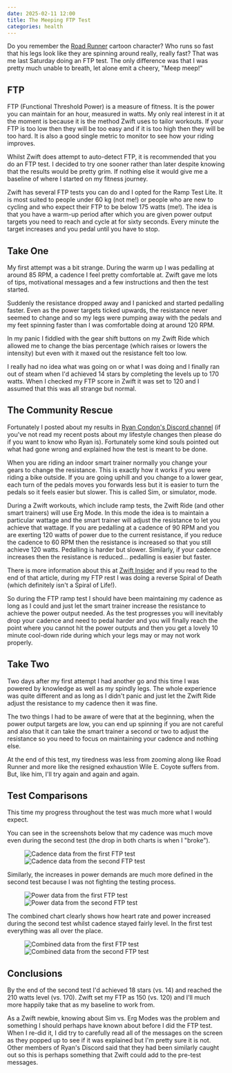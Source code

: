 ```yaml
---
date: 2025-02-11 12:00
title: The Meeping FTP Test
categories: health
---
```


Do you remember the [Road Runner](https://www.youtube.com/watch?v=Hd2JgADY9d8) cartoon character? Who runs so fast that his legs look like they are spinning around really, really fast? That was me last Saturday doing an FTP test. The only difference was that I was pretty much unable to breath, let alone emit a cheery, "Meep meep!"

## FTP

FTP (Functional Threshold Power) is a measure of fitness. It is the power you can maintain for an hour, measured in watts. My only real interest in it at the moment is because it is the method Zwift uses to tailor workouts. If your FTP is too low then they will be too easy and if it is too high then they will be too hard. It is also a good single metric to monitor to see how your riding improves.

Whilst Zwift does attempt to auto-detect FTP, it is recommended that you do an FTP test. I decided to try one sooner rather than later despite knowing that the results would be pretty grim. If nothing else it would give me a baseline of where I started on my fitness journey.

Zwift has several FTP tests you can do and I opted for the Ramp Test Lite. It is most suited to people under 60 kg (not me!) or people who are new to cycling and who expect their FTP to be below 175 watts (me!). The idea is that you have a warm-up period after which you are given power output targets you need to reach and cycle at for sixty seconds. Every minute the target increases and you pedal until you have to stop.

## Take One

My first attempt was a bit strange. During the warm up I was pedalling at around 85 RPM, a cadence I feel pretty comfortable at. Zwift gave me lots of tips, motivational messages and a few instructions and then the test started.

Suddenly the resistance dropped away and I panicked and started pedalling faster. Even as the power targets ticked upwards, the resistance never seemed to change and so my legs were pumping away with the pedals and my feet spinning faster than I was comfortable doing at around 120 RPM.

In my panic I fiddled with the gear shift buttons on my Zwift Ride which allowed me to change the bias percentage (which raises or lowers the intensity) but even with it maxed out the resistance felt too low.

I really had no idea what was going on or what I was doing and I finally ran out of steam when I'd achieved 14 stars by completing the levels up to 170 watts. When I checked my FTP score in Zwift it was set to 120 and I assumed that this was all strange but normal.

## The Community Rescue

Fortunately I posted about my results in [Ryan Condon's Discord channel](https://discord.com/invite/ffQw8XyXSu) (if you've not read my recent posts about my lifestyle changes then please do if you want to know who Ryan is). Fortunately some kind souls pointed out what had gone wrong and explained how the test is meant to be done.

When you are riding an indoor smart trainer normally you change your gears to change the resistance. This is exactly how it works if you were riding a bike outside. If you are going uphill and you change to a lower gear, each turn of the pedals moves you forwards less but it is easier to turn the pedals so it feels easier but slower. This is called Sim, or simulator, mode.

During a Zwift workouts, which include ramp tests, the Zwift Ride (and other smart trainers) will use Erg Mode. In this mode the idea is to maintain a particular wattage and the smart trainer will adjust the resistance to let you achieve that wattage. If you are pedalling at a cadence of 90 RPM and you are exerting 120 watts of power due to the current resistance, if you reduce the cadence to 60 RPM then the resistance is increased so that you still achieve 120 watts. Pedalling is harder but slower. Similarly, if your cadence increases then the resistance is reduced... pedalling is easier but faster.

There is more information about this at [Zwift Insider](https://zwiftinsider.com/erg-mode-in-zwift/) and if you read to the end of that article, during my FTP rest I was doing a reverse Spiral of Death (which definitely isn't a Spiral of Life!). 

So during the FTP ramp test I should have been maintaining my cadence as long as I could and just let the smart trainer increase the resistance to achieve the power output needed. As the test progresses you will inevitably drop your cadence and need to pedal harder and you will finally reach the point where you cannot hit the power outputs and then you get a lovely 10 minute cool-down ride during which your legs may or may not work properly.

## Take Two

Two days after my first attempt I had another go and this time I was powered by knowledge as well as my spindly legs. The whole experience was quite different and as long as I didn't panic and just let the Zwift Ride adjust the resistance to my cadence then it was fine.

The two things I had to be aware of were that at the beginning, when the power output targets are low, you can end up spinning if you are not careful and also that it can take the smart trainer a second or two to adjust the resistance so you need to focus on maintaining your cadence and nothing else.

At the end of this test, my tiredness was less from zooming along like Road Runner and more like the resigned exhaustion Wile E. Coyote suffers from. But, like him, I'll try again and again and again.

## Test Comparisons

This time my progress throughout the test was much more what I would expect.

You can see in the screenshots below that my cadence was much move even during the second test (the drop in both charts is when I "broke").

<figure class="half ">
  <img src="/images/2025-02-11-the-meeping-ftp-test-cadence-take-one.jpg" alt="Cadence data from the first FTP test" />
  <img src="/images/2025-02-11-the-meeping-ftp-test-cadence-take-two.jpg" alt="Cadence data from the second FTP test" />
</figure>

Similarly, the increases in power demands are much more defined in the second test because I was not fighting the testing process.

<figure class="half ">
  <img src="/images/2025-02-11-the-meeping-ftp-test-power-take-one.jpg" alt="Power data from the first FTP test" />
  <img src="/images/2025-02-11-the-meeping-ftp-test-power-take-two.jpg" alt="Power data from the second FTP test" />
</figure>

The combined chart clearly shows how heart rate and power increased during the second test whilst cadence stayed fairly level. In the first test everything was all over the place.

<figure class="half ">
  <img src="/images/2025-02-11-the-meeping-ftp-test-all-take-one.jpg" alt="Combined data from the first FTP test" />
  <img src="/images/2025-02-11-the-meeping-ftp-test-all-take-two.jpg" alt="Combined data from the second FTP test" />
</figure>

## Conclusions

By the end of the second test I'd achieved 18 stars (vs. 14) and reached the 210 watts level (vs. 170). Zwift set my FTP as 150 (vs. 120) and I'll much more happily take that as my baseline to work from.

As a Zwift newbie, knowing about Sim vs. Erg Modes was the problem and something I should perhaps have known about before I did the FTP test. When I re-did it, I did try to carefully read all of the messages on the screen as they popped up to see if it was explained but I'm pretty sure it is not. Other members of Ryan's Discord said that they had been similarly caught out so this is perhaps something that Zwift could add to the pre-test messages.

